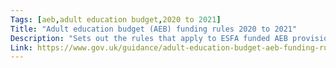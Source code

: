 ```yaml
---
Tags: [aeb,adult education budget,2020 to 2021]
Title: "Adult education budget (AEB) funding rules 2020 to 2021"
Description: "Sets out the rules that apply to ESFA funded AEB provision for the 2020 to 2021 funding year."
Link: https://www.gov.uk/guidance/adult-education-budget-aeb-funding-rules-2020-to-2021
---
```

